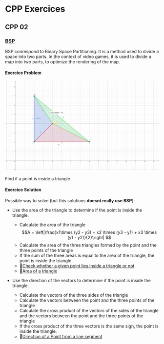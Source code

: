 # CPP Exercices

## CPP 02

### [BSP](../../../Notes/binary_space_partitioning.md)

BSP conrespond to Binary Space Partitioning. It is a method used to divide a space into two parts.
In the context of video games, it is used to divide a map into two parts, to optimize the rendering of the map.

#### Exercice Problem

<img src="./Media/findPointinTriangle.svg" title="Graph of Triangles and Point to check">

Find if a point is inside a triangle.

#### Exercice Solution

Possible way to solve (but this solutions **doesnt really use BSP**):

- Use the area of the triangle to determine if the point is inside the triangle.
  - Calculate the area of the triangle
  $$A = \left|\frac{x1\times (y2 - y3) + x2 \times (y3 - y1) + x3 \times (y1 - y2)}{2}\right| $$
  - Calculate the area of the three triangles formed by the point and the three points of the triangle
  - If the sum of the three areas is equal to the area of the triangle, the point is inside the triangle.
  - 🔗[Check whether a given point lies inside a triangle or not](https://www.geeksforgeeks.org/check-whether-a-given-point-lies-inside-a-triangle-or-not/)
  - 🔗[Area of a triangle](https://www.cuemath.com/geometry/area-of-triangle-in-coordinate-geometry/)

- Use the direction of the vectors to determine if the point is inside the triangle.
  - Calculate the vectors of the three sides of the triangle
  - Calculate the vectors between the point and the three points of the triangle
  - Calculate the cross product of the vectors of the sides of the triangle and the vectors between the point and the three points of the triangle
  - If the cross product of the three vectors is the same sign, the point is inside the triangle.
  - 🔗[Direction of a Point from a line segment](https://www.geeksforgeeks.org/direction-point-line-segment/)
